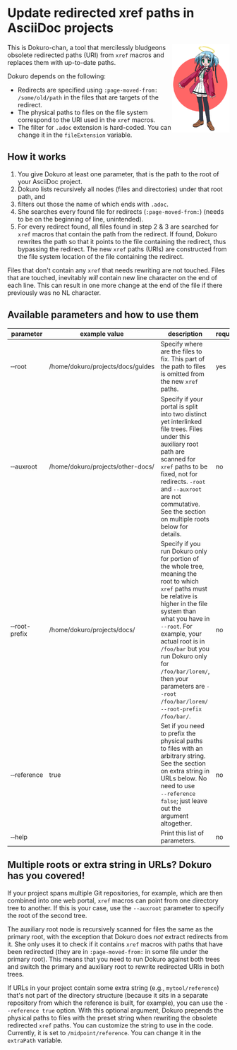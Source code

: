 # Update redirected xref paths in AsciiDoc projects

<img src="dokuro-chan.png" align="right" width="130px" />

This is Dokuro-chan, a tool that mercilessly bludgeons obsolete redirected paths (URI) from `xref` macros and replaces them with up-to-date paths.

Dokuro depends on the following:
- Redirects are specified using `:page-moved-from: /some/old/path` in the files that are targets of the redirect.
- The physical paths to files on the file system correspond to the URI used in the `xref` macros.
- The filter for `.adoc` extension is hard-coded. You can change it in the `fileExtension` variable.

## How it works

1. You give Dokuro at least one parameter, that is the path to the root of your AsciiDoc project.
2. Dokuro lists recursively all nodes (files and directories) under that root path, and 
3. filters out those the name of which ends with `.adoc`.
4. She searches every found file for redirects (`:page-moved-from:`) (needs to be on the beginning of line, unintended).
5. For every redirect found, all files found in step 2 & 3 are searched for `xref` macros that contain the path from the redirect. If found, Dokuro rewrites the path so that it points to the file containing the redirect, thus bypassing the redirect. The new `xref` paths (URIs) are constructed from the file system location of the file containing the redirect.

Files that don't contain any `xref` that needs rewriting are not touched.
Files that are touched, inevitably _will_ contain new line character on the end of each line.
This can result in one more change at the end of the file if there previously was no NL character.

## Available parameters and how to use them


| parameter | example value | description | required? |
|---|---|---|---|
| ‑‑root | /home/dokuro/projects/docs/guides | Specify where are the files to fix. This part of the path to files is omitted from the new `xref` paths. | yes |
| ‑‑auxroot | /home/dokuro/projects/other-docs/ | Specify if your portal is split into two distinct yet interlinked file trees. Files under this auxiliary root path are scanned for `xref` paths to be fixed, not for redirects. `-root` and `‑‑auxroot` are not commutative. See the section on multiple roots below for details. | no |
| ‑‑root-prefix | /home/dokuro/projects/docs/ | Specify if you run Dokuro only for portion of the whole tree, meaning the root to which `xref` paths must be relative is higher in the file system than what you have in `--root`. For example, your actual root is in `/foo/bar` but you run Dokuro only for `/foo/bar/lorem/`, then your parameters are `--root /foo/bar/lorem/ --root-prefix /foo/bar/`. | no |
| ‑‑reference | true | Set if you need to prefix the physical paths to files with an arbitrary string. See the section on extra string in URLs below. No need to use `‑‑reference false`; just leave out the argument altogether. | no |
| ‑‑help |  | Print this list of parameters. | no |




## Multiple roots or extra string in URLs? Dokuro has you covered!

If your project spans multiple Git repositories, for example, which are then combined into one web portal, `xref` macros can point from one directory tree to another.
If this is your case, use the `--auxroot` parameter to specify the root of the second tree.

The auxiliary root node is recursively scanned for files the same as the primary root, with the exception that Dokuro does _not_ extract redirects from it. She only uses it to check if it contains `xref` macros with paths that have been redirected (they are in `:page-moved-from:` in some file under the primary root). This means that you need to run Dokuro against both trees and switch the primary and auxiliary root to rewrite redirected URIs in both trees.

If URLs in your project contain some extra string (e.g., `mytool/reference`) that's not part of the directory structure (because it sits in a separate repository from which the reference is built, for example), you can use the `--reference true` option. With this optional argument, Dokuro prepends the physical paths to files with the preset string when rewriting the obsolete redirected `xref` paths. You can customize the string to use in the code. Currently, it is set to `/midpoint/reference`. You can change it in the `extraPath` variable.